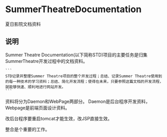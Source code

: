 # SummerTheatreDocumentation
夏日影院文档资料

## 说明

Summer Theatre Documentation(以下简称STD)项目的主要任务是归集SummerTheatre开发过程中的文档资料。

    ```
    STD记录并整理Summer Theatre项目的整个开发过程；总结、记录Summer Theatre使用到的每一种技术的学习资料；总结、简化开发流程；使得在未来，只要参照这篇文档的开发流程，就能够快速、顺利地进行网站开发。
    ```

资料将分为Daemon和WebPage两部分。
Daemon是后台程序开发资料，Webpage是前端页面设计资料。

改后台程序要重启tomcat才能生效，改JSP直接生效。

整合是个重要的工作。
